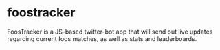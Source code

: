 # foostracker
FoosTracker is a JS-based twitter-bot app that will send out live updates regarding current foos matches, as well as stats and leaderboards.
